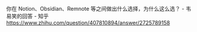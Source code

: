 你在 Notion、Obsidian、Remnote 等之间做出什么选择，为什么这么选？ - 韦易笑的回答 - 知乎
https://www.zhihu.com/question/407810894/answer/2725789158
